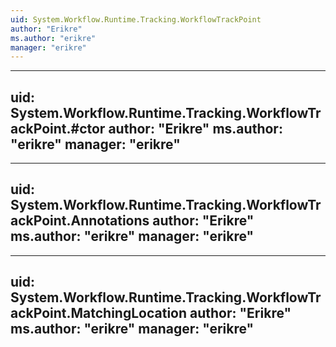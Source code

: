 ```yaml
---
uid: System.Workflow.Runtime.Tracking.WorkflowTrackPoint
author: "Erikre"
ms.author: "erikre"
manager: "erikre"
---
```


---
uid: System.Workflow.Runtime.Tracking.WorkflowTrackPoint.#ctor
author: "Erikre"
ms.author: "erikre"
manager: "erikre"
---

---
uid: System.Workflow.Runtime.Tracking.WorkflowTrackPoint.Annotations
author: "Erikre"
ms.author: "erikre"
manager: "erikre"
---

---
uid: System.Workflow.Runtime.Tracking.WorkflowTrackPoint.MatchingLocation
author: "Erikre"
ms.author: "erikre"
manager: "erikre"
---
